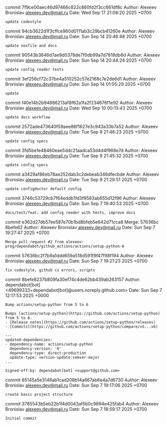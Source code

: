 commit 7f9ce00aec46d97466c822c860fd2f3cc661df8c
Author: Alexeev Bronislav <alexeev.dev@mail.ru>
Date:   Wed Sep 17 21:08:20 2025 +0700

    update codestyle

commit 94cb3622d1f3cffce960d0111ab3c29bcb41260e
Author: Alexeev Bronislav <alexeev.dev@mail.ru>
Date:   Sun Sep 14 20:46:48 2025 +0700

    update noxfile and docs

commit 90543b3646d7ae9d0378de7f0db99a7d7818db6d
Author: Alexeev Bronislav <alexeev.dev@mail.ru>
Date:   Sun Sep 14 20:44:24 2025 +0700

    update config reader tests

commit 3ef256cf72c37be4a510252c57e2168c7e2de6d1
Author: Alexeev Bronislav <alexeev.dev@mail.ru>
Date:   Sun Sep 14 01:05:29 2025 +0700

    update

commit f40e14b2b94886213af8f62a1fa2f234676f1e92
Author: Alexeev Bronislav <alexeev.dev@mail.ru>
Date:   Wed Sep 10 00:13:43 2025 +0700

    update docs workflow

commit 2572ade473640f59aee86f1627e3c943a33b7a52
Author: Alexeev Bronislav <alexeev.dev@mail.ru>
Date:   Tue Sep 9 21:46:23 2025 +0700

    update config specs

commit 3fd5be1e48460eae5ddc21aadca53d4d4f968e7d
Author: Alexeev Bronislav <alexeev.dev@mail.ru>
Date:   Tue Sep 9 21:45:32 2025 +0700

    update config specs

commit a3429af86eb78ae252dab3c2debeab346dfecbde
Author: Alexeev Bronislav <alexeev.dev@mail.ru>
Date:   Tue Sep 9 21:29:51 2025 +0700

    update configdoctor default config

commit 3746c53729cb7f64eddb1fd3f9583ab655d12f96
Author: Alexeev Bronislav <alexeev.dev@mail.ru>
Date:   Sun Sep 7 19:40:53 2025 +0700

    docs/test/feat: add config reader with tests, improve docs

commit e362d27db57ee587e70b1bd8bfeb5e642d71cca8
Merge: 57636bc 8befe82
Author: Alexeev Bronislav <alexeev.dev@mail.ru>
Date:   Sun Sep 7 19:27:47 2025 +0700

    Merge pull request #2 from alexeev-prog/dependabot/github_actions/actions/setup-python-6

commit 57636bc2f7b9a1ddd659a518d591f9f47f98f194
Author: Alexeev Bronislav <alexeev.dev@mail.ru>
Date:   Sun Sep 7 19:21:23 2025 +0700

    fix codestyle, github ci errors, scripts

commit 8befe8237b809fa30ef74c4de62bb439ab263157
Author: dependabot[bot] <49699333+dependabot[bot]@users.noreply.github.com>
Date:   Sun Sep 7 12:17:53 2025 +0000

    Bump actions/setup-python from 5 to 6
    
    Bumps [actions/setup-python](https://github.com/actions/setup-python) from 5 to 6.
    - [Release notes](https://github.com/actions/setup-python/releases)
    - [Commits](https://github.com/actions/setup-python/compare/v5...v6)
    
    ---
    updated-dependencies:
    - dependency-name: actions/setup-python
      dependency-version: '6'
      dependency-type: direct:production
      update-type: version-update:semver-major
    ...
    
    Signed-off-by: dependabot[bot] <support@github.com>

commit 65145a5e3148ab1cad208b14a667ab6e4a7d6730
Author: Alexeev Bronislav <alexeev.dev@mail.ru>
Date:   Sun Sep 7 19:17:06 2025 +0700

    create basic project structure

commit 3785543b5eb22b1f4d0043af5b0c9894e425fab4
Author: Alexeev Bronislav <alexeev.dev@mail.ru>
Date:   Sun Sep 7 18:59:17 2025 +0700

    Initial commit

